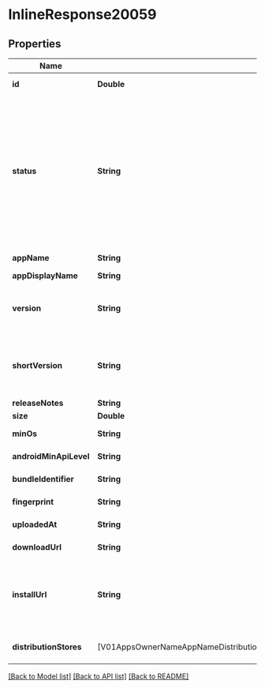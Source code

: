 # InlineResponse20059

## Properties
Name | Type | Description | Notes
------------ | ------------- | ------------- | -------------
**id** | **Double** | ID identifying this unique release. | [optional] 
**status** | **String** | OBSOLETE. Will be removed in next version. The availability concept is now replaced with distributed. Any &#39;available&#39; release will be associated with the default distribution group of an app.&lt;/br&gt; The release state.&lt;br&gt; &lt;b&gt;available&lt;/b&gt;: The uploaded release has been distributed.&lt;br&gt; &lt;b&gt;unavailable&lt;/b&gt;: The uploaded release is not visible to the user. &lt;br&gt;  | [optional] 
**appName** | **String** | The app&#39;s name (extracted from the uploaded release). | [optional] 
**appDisplayName** | **String** | The app&#39;s display name. | [optional] 
**version** | **String** | The release&#39;s version.&lt;br&gt; For iOS: CFBundleVersion from info.plist. For Android: android:versionCode from AppManifest.xml.  | [optional] 
**shortVersion** | **String** | The release&#39;s short version.&lt;br&gt; For iOS: CFBundleShortVersionString from info.plist. For Android: android:versionName from AppManifest.xml.  | [optional] 
**releaseNotes** | **String** | The release&#39;s release notes. | [optional] 
**size** | **Double** | The release&#39;s size in bytes. | [optional] 
**minOs** | **String** | The release&#39;s minimum required operating system. | [optional] 
**androidMinApiLevel** | **String** | The release&#39;s minimum required Android API level. | [optional] 
**bundleIdentifier** | **String** | The identifier of the apps bundle. | [optional] 
**fingerprint** | **String** | MD5 checksum of the release binary. | [optional] 
**uploadedAt** | **String** | UTC time in ISO 8601 format of the uploaded time. | [optional] 
**downloadUrl** | **String** | The URL that hosts the binary for this release. | [optional] 
**installUrl** | **String** | The href required to install a release on a mobile device. On iOS devices will be prefixed with &#x60;itms-services://?action&#x3D;download-manifest&amp;url&#x3D;&#x60; | [optional] 
**distributionStores** | [V01AppsOwnerNameAppNameDistributionStoresStoreNameReleasesReleaseIdDistributionStores] | a list of distribution stores that are associated with this release. | [optional] 

[[Back to Model list]](../README.md#documentation-for-models) [[Back to API list]](../README.md#documentation-for-api-endpoints) [[Back to README]](../README.md)


